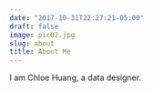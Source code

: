 ```yaml
---
date: "2017-10-31T22:27:21-05:00"
draft: false
image: pic02.jpg
slug: about
title: About Me
---
```


I am Chloe Huang, a data designer. 